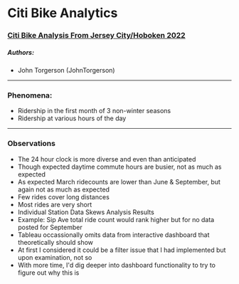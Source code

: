 # Citi Bike Analytics

### <a href="https://public.tableau.com/app/profile/jtorgerson/viz/CitiBikeAnalytics_16668291207300/MostActiveJerseyCitiBikeStations">Citi Bike Analysis From Jersey City/Hoboken 2022</a>

##### Authors:
* John Torgerson (JohnTorgerson)
---

### Phenomena:

* Ridership in the first month of 3 non-winter seasons
* Ridership at various hours of the day
---

### Observations

* The 24 hour clock is more diverse and even than anticipated
* Though expected daytime commute hours are busier, not as much as expected
* As expected March ridecounts are lower than June & September, but again not as much as expected
* Few rides cover long distances
* Most rides are very short
* Individual Station Data Skews Analysis Results
* Example: Sip Ave total ride count would rank higher but for no data posted for September
* Tableau occassionally omits data from interactive dashboard that theoretically should show
* At first I considered it could be a filter issue that I had implemented but upon examination, not so
* With more time, I'd dig deeper into dashboard functionality to try to figure out why this is
